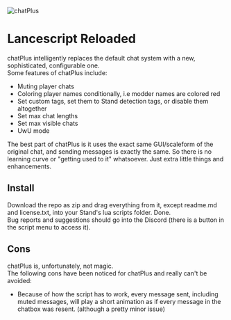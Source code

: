 ![chatPlus](https://images2.imgbox.com/a0/a9/xEdIqtC6_o.png)
# Lancescript Reloaded
chatPlus intelligently replaces the default chat system with a new, sophisticated, configurable one.  
Some features of chatPlus include:  
- Muting player chats  
- Coloring player names conditionally, i.e modder names are colored red  
- Set custom tags, set them to Stand detection tags, or disable them altogether  
- Set max chat lengths  
- Set max visible chats  
- UwU mode  
  
The best part of chatPlus is it uses the exact same GUI/scaleform of the original chat, and sending messages is exactly the same. So there is no learning curve or "getting used to it" whatsoever. Just extra little things and enhancements.   
  
## Install
Download the repo as zip and drag everything from it, except readme.md and license.txt, into your Stand's lua scripts folder. Done.  
Bug reports and suggestions should go into the Discord (there is a button in the script menu to access it).

## Cons  
chatPlus is, unfortunately, not magic.  
The following cons have been noticed for chatPlus and really can't be avoided:  
- Because of how the script has to work, every message sent, including muted messages, will play a short animation as if every message in the chatbox was resent. (although a pretty minor issue)  
